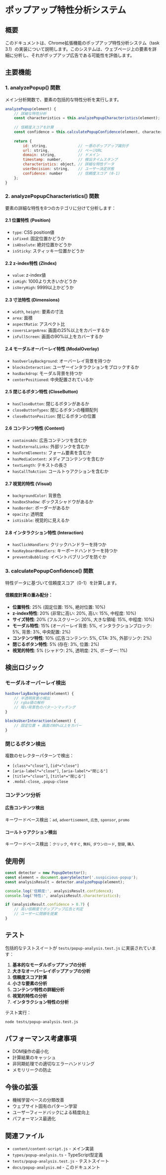 # ポップアップ特性分析システム

## 概要

このドキュメントは、Chrome拡張機能のポップアップ特性分析システム（task 3.1）の実装について説明します。このシステムは、ウェブページ上の要素を詳細に分析し、それがポップアップ広告である可能性を評価します。

## 主要機能

### 1. analyzePopup() 関数

メイン分析関数で、要素の包括的な特性分析を実行します。

```javascript
analyzePopup(element) {
    // 詳細な特性分析
    const characteristics = this.analyzePopupCharacteristics(element);
    
    // 信頼度スコアを計算
    const confidence = this.calculatePopupConfidence(element, characteristics);
    
    return {
        id: string,              // 一意のポップアップ識別子
        url: string,             // ページURL
        domain: string,          // ドメイン
        timestamp: number,       // 検出タイムスタンプ
        characteristics: object, // 詳細な特性データ
        userDecision: string,    // ユーザー決定状態
        confidence: number       // 信頼度スコア (0-1)
    };
}
```

### 2. analyzePopupCharacteristics() 関数

要素の詳細な特性を8つのカテゴリに分けて分析します：

#### 2.1 位置特性 (Position)
- `type`: CSS position値
- `isFixed`: 固定位置かどうか
- `isAbsolute`: 絶対位置かどうか
- `isSticky`: スティッキー位置かどうか

#### 2.2 z-index特性 (ZIndex)
- `value`: z-index値
- `isHigh`: 1000より大きいかどうか
- `isVeryHigh`: 9999以上かどうか

#### 2.3 寸法特性 (Dimensions)
- `width`, `height`: 要素の寸法
- `area`: 面積
- `aspectRatio`: アスペクト比
- `coversLargeArea`: 画面の25%以上をカバーするか
- `isFullScreen`: 画面の90%以上をカバーするか

#### 2.4 モーダルオーバーレイ特性 (ModalOverlay)
- `hasOverlayBackground`: オーバーレイ背景を持つか
- `blocksInteraction`: ユーザーインタラクションをブロックするか
- `hasBackdrop`: モーダル背景を持つか
- `centerPositioned`: 中央配置されているか

#### 2.5 閉じるボタン特性 (CloseButton)
- `hasCloseButton`: 閉じるボタンがあるか
- `closeButtonTypes`: 閉じるボタンの種類配列
- `closeButtonPosition`: 閉じるボタンの位置

#### 2.6 コンテンツ特性 (Content)
- `containsAds`: 広告コンテンツを含むか
- `hasExternalLinks`: 外部リンクを含むか
- `hasFormElements`: フォーム要素を含むか
- `hasMediaContent`: メディアコンテンツを含むか
- `textLength`: テキストの長さ
- `hasCallToAction`: コールトゥアクションを含むか

#### 2.7 視覚的特性 (Visual)
- `backgroundColor`: 背景色
- `hasBoxShadow`: ボックスシャドウがあるか
- `hasBorder`: ボーダーがあるか
- `opacity`: 透明度
- `isVisible`: 視覚的に見えるか

#### 2.8 インタラクション特性 (Interaction)
- `hasClickHandlers`: クリックハンドラーを持つか
- `hasKeyboardHandlers`: キーボードハンドラーを持つか
- `preventsBubbling`: イベントバブリングを防ぐか

### 3. calculatePopupConfidence() 関数

特性データに基づいて信頼度スコア（0-1）を計算します。

#### 信頼度計算の重み配分：
- **位置特性**: 25% (固定位置: 15%, 絶対位置: 10%)
- **z-index特性**: 20% (非常に高い: 20%, 高い: 15%, 中程度: 10%)
- **サイズ特性**: 20% (フルスクリーン: 20%, 大きな領域: 15%, 中程度: 10%)
- **モーダル特性**: 15% (オーバーレイ背景: 5%, インタラクションブロック: 5%, 背景: 3%, 中央配置: 2%)
- **コンテンツ特性**: 10% (広告コンテンツ: 5%, CTA: 3%, 外部リンク: 2%)
- **閉じるボタン特性**: 5% (存在: 3%, 位置: 2%)
- **視覚的特性**: 5% (シャドウ: 2%, 透明度: 2%, ボーダー: 1%)

## 検出ロジック

### モーダルオーバーレイ検出

```javascript
hasOverlayBackground(element) {
    // 半透明背景の検出
    // rgba値の解析
    // 暗い背景色のパターンマッチング
}

blocksUserInteraction(element) {
    // 固定位置 + 画面の80%以上をカバー
}
```

### 閉じるボタン検出

複数のセレクターパターンで検出：
- `[class*="close"]`, `[id*="close"]`
- `[aria-label*="close"]`, `[aria-label*="閉じる"]`
- `[title*="close"]`, `[title*="閉じる"]`
- `.modal-close`, `.popup-close`

### コンテンツ分析

#### 広告コンテンツ検出
キーワードベース検出：`ad`, `advertisement`, `広告`, `sponsor`, `promo`

#### コールトゥアクション検出
キーワードベース検出：`クリック`, `今すぐ`, `無料`, `ダウンロード`, `登録`, `購入`

## 使用例

```javascript
const detector = new PopupDetector();
const element = document.querySelector('.suspicious-popup');
const analysisResult = detector.analyzePopup(element);

console.log('信頼度:', analysisResult.confidence);
console.log('特性:', analysisResult.characteristics);

if (analysisResult.confidence > 0.7) {
    // 高い信頼度でポップアップ広告と判定
    // ユーザーに閉鎖を提案
}
```

## テスト

包括的なテストスイートが `tests/popup-analysis.test.js` に実装されています：

1. **基本的なモーダルポップアップの分析**
2. **大きなオーバーレイポップアップの分析**
3. **信頼度スコア計算**
4. **小さな要素の分析**
5. **コンテンツ特性の詳細分析**
6. **視覚的特性の分析**
7. **インタラクション特性の分析**

テスト実行：
```bash
node tests/popup-analysis.test.js
```

## パフォーマンス考慮事項

- DOM操作の最小化
- 計算結果のキャッシュ
- 非同期処理での適切なエラーハンドリング
- メモリリークの防止

## 今後の拡張

- 機械学習ベースの分類改善
- ウェブサイト固有のパターン学習
- ユーザーフィードバックによる精度向上
- パフォーマンス最適化

## 関連ファイル

- `content/content-script.js` - メイン実装
- `types/popup-analysis.ts` - TypeScript型定義
- `tests/popup-analysis.test.js` - テストスイート
- `docs/popup-analysis.md` - このドキュメント